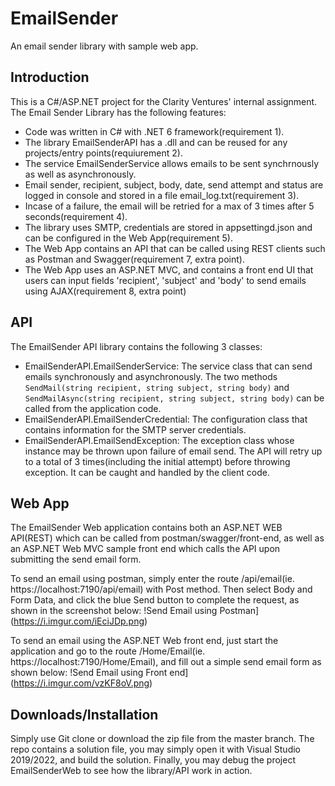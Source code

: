 # EmailSender
An email sender library with sample web app.


## Introduction
This is a C#/ASP.NET project for the Clarity Ventures' internal assignment. The Email Sender Library has the following features: 

- Code was written in C# with .NET 6 framework(requirement 1).
- The library EmailSenderAPI has a .dll and can be reused for any projects/entry points(requiurement 2). 
- The service EmailSenderService allows emails to be sent synchrnously as well as asynchronously.
- Email sender, recipient, subject, body, date, send attempt and status are logged in console and stored in a file email_log.txt(requirement 3).
- Incase of a failure, the email will be retried for a max of 3 times after 5 seconds(requirement 4).
- The library uses SMTP, credentials are stored in appsettingd.json and can be configured in the Web App(requirement 5).
- The Web App contains an API that can be called using REST clients such as Postman and Swagger(requirement 7, extra point).
- The Web App uses an ASP.NET MVC, and contains a front end UI that users can input fields 'recipient', 'subject' and 'body' to send emails using AJAX(requirement 8, extra point)


## API
The EmailSender API library contains the following 3 classes: 

- EmailSenderAPI.EmailSenderService: The service class that can send emails synchronously and asynchronously. The two methods `SendMail(string recipient, string subject, string body)` and `SendMailAsync(string recipient, string subject, string body)` can be called from the application code. 
- EmailSenderAPI.EmailSenderCredential: The configuration class that contains information for the SMTP server credentials. 
- EmailSenderAPI.EmailSendException: The exception class whose instance may be thrown upon failure of email send. The API will retry up to a total of 3 times(including the initial attempt) before throwing exception. It can be caught and handled by the client code. 


## Web App
The EmailSender Web application contains both an ASP.NET WEB API(REST) which can be called from postman/swagger/front-end, as well as an ASP.NET Web MVC sample front end which calls the API upon submitting the send email form. 

To send an email using postman, simply enter the route /api/email(ie. https://localhost:7190/api/email) with Post method. Then select Body and Form Data, and click the blue Send button to complete the request, as shown in the screenshot below:
!Send Email using Postman](https://i.imgur.com/iEciJDp.png)

To send an email using the ASP.NET Web front end, just start the application and go to the route /Home/Email(ie. https://localhost:7190/Home/Email), and fill out a simple send email form as shown below:
!Send Email using Front end](https://i.imgur.com/vzKF8oV.png)

## Downloads/Installation
Simply use Git clone or download the zip file from the master branch. The repo contains a solution file, you may simply open it with Visual Studio 2019/2022, and build the solution. Finally, you may debug the project EmailSenderWeb to see how the library/API work in action.
